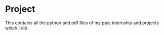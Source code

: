 # Project
This contains all the python and pdf files of my past internship and projects which I did.

